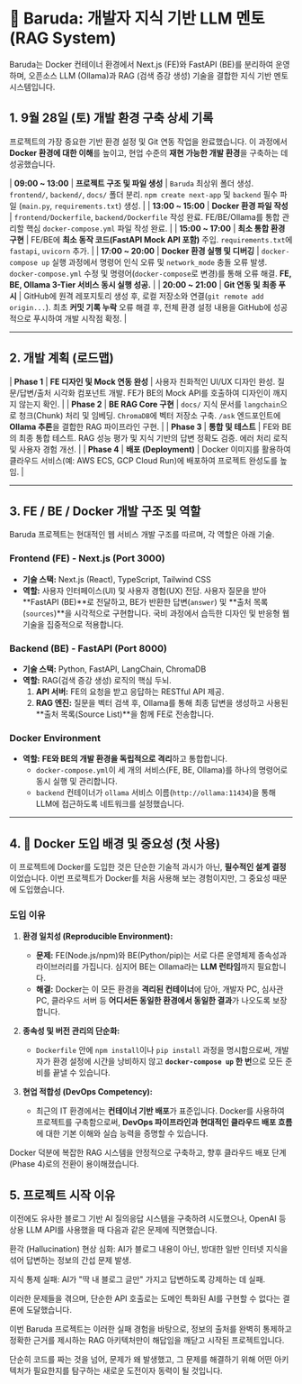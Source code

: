 # 🐳 Baruda: 개발자 지식 기반 LLM 멘토 (RAG System)

Baruda는 Docker 컨테이너 환경에서 Next.js (FE)와 FastAPI (BE)를 분리하여 운영하며, 오픈소스 LLM (Ollama)과 RAG (검색 증강 생성) 기술을 결합한 지식 기반 멘토 시스템입니다.

## 1. 9월 28일 (토) 개발 환경 구축 상세 기록

프로젝트의 가장 중요한 기반 환경 설정 및 Git 연동 작업을 완료했습니다. 이 과정에서 **Docker 환경에 대한 이해**를 높이고, 현업 수준의 **재현 가능한 개발 환경**을 구축하는 데 성공했습니다.

| **09:00 ~ 13:00** | **프로젝트 구조 및 파일 생성** | `Baruda` 최상위 폴더 생성. `frontend/`, `backend/`, `docs/` 폴더 분리. `npm create next-app` 및 `backend` 필수 파일 (`main.py`, `requirements.txt`) 생성. |
| **13:00 ~ 15:00** | **Docker 환경 파일 작성** | `frontend/Dockerfile`, `backend/Dockerfile` 작성 완료. FE/BE/Ollama를 통합 관리할 핵심 `docker-compose.yml` 파일 작성 완료. |
| **15:00 ~ 17:00** | **최소 통합 환경 구현** | FE/BE에 **최소 동작 코드(FastAPI Mock API 포함)** 주입. `requirements.txt`에 `fastapi`, `uvicorn` 추가. |
| **17:00 ~ 20:00** | **Docker 환경 실행 및 디버깅** | `docker-compose up` 실행 과정에서 명령어 인식 오류 및 `network_mode` 충돌 오류 발생. `docker-compose.yml` 수정 및 명령어(`docker-compose`로 변경)를 통해 오류 해결. **FE, BE, Ollama 3-Tier 서비스 동시 실행 성공.** |
| **20:00 ~ 21:00** | **Git 연동 및 최종 푸시** | GitHub에 원격 레포지토리 생성 후, 로컬 저장소와 연결(`git remote add origin...`). 최초 **커밋 기록 누락** 오류 해결 후, 전체 환경 설정 내용을 GitHub에 성공적으로 푸시하여 개발 시작점 확정. |

---

## 2. 개발 계획 (로드맵)

| **Phase 1** | **FE 디자인 및 Mock 연동 완성** | 사용자 친화적인 UI/UX 디자인 완성. 질문/답변/출처 시각화 컴포넌트 개발. FE가 BE의 Mock API를 호출하여 디자인이 깨지지 않는지 확인. |
| **Phase 2** | **BE RAG Core 구현** | `docs/` 지식 문서를 `langchain`으로 청크(Chunk) 처리 및 임베딩. `ChromaDB`에 벡터 저장소 구축. `/ask` 엔드포인트에 **Ollama 추론**을 결합한 RAG 파이프라인 구현. |
| **Phase 3** | **통합 및 테스트** | FE와 BE의 최종 통합 테스트. RAG 성능 평가 및 지식 기반의 답변 정확도 검증. 에러 처리 로직 및 사용자 경험 개선. |
| **Phase 4** | **배포 (Deployment)** | Docker 이미지를 활용하여 클라우드 서비스(예: AWS ECS, GCP Cloud Run)에 배포하여 프로젝트 완성도를 높임. |

---

## 3. FE / BE / Docker 개발 구조 및 역할

Baruda 프로젝트는 현대적인 웹 서비스 개발 구조를 따르며, 각 역할은 아래 기술.

### Frontend (FE) - Next.js (Port 3000)

- **기술 스택:** Next.js (React), TypeScript, Tailwind CSS
- **역할:** 사용자 인터페이스(UI) 및 사용자 경험(UX) 전담. 사용자 질문을 받아 **FastAPI (BE)**로 전달하고, BE가 반환한 답변(`answer`) 및 **출처 목록(`sources`)**을 시각적으로 구현합니다. 국비 과정에서 습득한 디자인 및 반응형 웹 기술을 집중적으로 적용합니다.

### Backend (BE) - FastAPI (Port 8000)

- **기술 스택:** Python, FastAPI, LangChain, ChromaDB
- **역할:** RAG(검색 증강 생성) 로직의 핵심 두뇌.
  1.  **API 서버:** FE의 요청을 받고 응답하는 RESTful API 제공.
  2.  **RAG 엔진:** 질문을 벡터 검색 후, Ollama를 통해 최종 답변을 생성하고 사용된 **출처 목록(Source List)**을 함께 FE로 전송합니다.

### Docker Environment

- **역할:** **FE와 BE의 개발 환경을 독립적으로 격리**하고 통합합니다.
  - `docker-compose.yml`이 세 개의 서비스(FE, BE, Ollama)를 하나의 명령어로 동시 실행 및 관리합니다.
  - `backend` 컨테이너가 `ollama` 서비스 이름(`http://ollama:11434`)을 통해 LLM에 접근하도록 네트워크를 설정했습니다.

---

## 4. 🐳 Docker 도입 배경 및 중요성 (첫 사용)

이 프로젝트에 Docker를 도입한 것은 단순한 기술적 과시가 아닌, **필수적인 설계 결정**이었습니다. 이번 프로젝트가 Docker를 처음 사용해 보는 경험이지만, 그 중요성 때문에 도입했습니다.

### 도입 이유

1.  **환경 일치성 (Reproducible Environment):**

    - **문제:** FE(Node.js/npm)와 BE(Python/pip)는 서로 다른 운영체제 종속성과 라이브러리를 가집니다. 심지어 BE는 Ollama라는 **LLM 런타임**까지 필요합니다.
    - **해결:** Docker는 이 모든 환경을 **격리된 컨테이너**에 담아, 개발자 PC, 심사관 PC, 클라우드 서버 등 **어디서든 동일한 환경에서 동일한 결과**가 나오도록 보장합니다.

2.  **종속성 및 버전 관리의 단순화:**

    - `Dockerfile` 안에 `npm install`이나 `pip install` 과정을 명시함으로써, 개발자가 환경 설정에 시간을 낭비하지 않고 **`docker-compose up` 한 번**으로 모든 준비를 끝낼 수 있습니다.

3.  **현업 적합성 (DevOps Competency):**
    - 최근의 IT 환경에서는 **컨테이너 기반 배포**가 표준입니다. Docker를 사용하여 프로젝트를 구축함으로써, **DevOps 파이프라인과 현대적인 클라우드 배포 흐름**에 대한 기본 이해와 실습 능력을 증명할 수 있습니다.

Docker 덕분에 복잡한 RAG 시스템을 안정적으로 구축하고, 향후 클라우드 배포 단계(Phase 4)로의 전환이 용이해졌습니다.

## 5. 프로젝트 시작 이유

이전에도 유사한 블로그 기반 AI 질의응답 시스템을 구축하려 시도했으나, OpenAI 등 상용 LLM API를 사용했을 때 다음과 같은 문제에 직면했습니다.

환각 (Hallucination) 현상 심화: AI가 블로그 내용이 아닌, 방대한 일반 인터넷 지식을 섞어 답변하는 정보의 간섭 문제 발생.

지식 통제 실패: AI가 "딱 내 블로그 글만" 가지고 답변하도록 강제하는 데 실패.

이러한 문제들을 겪으며, 단순한 API 호출로는 도메인 특화된 AI를 구현할 수 없다는 결론에 도달했습니다.

이번 Baruda 프로젝트는 이러한 실패 경험을 바탕으로, 정보의 출처를 완벽히 통제하고 정확한 근거를 제시하는 RAG 아키텍처만이 해답임을 깨닫고 시작된 프로젝트입니다.

단순히 코드를 짜는 것을 넘어, 문제가 왜 발생했고, 그 문제를 해결하기 위해 어떤 아키텍처가 필요한지를 탐구하는 새로운 도전이자 동력이 될 것입니다.
